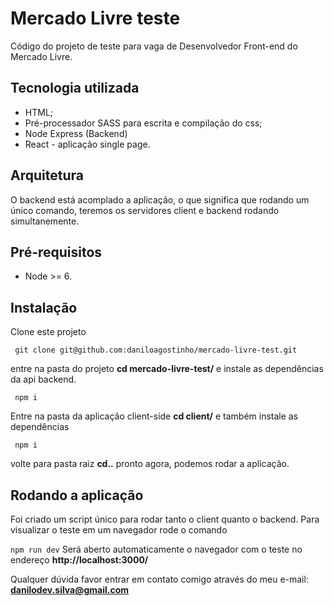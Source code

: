 # Mercado Livre teste

Código do projeto de teste para vaga de Desenvolvedor Front-end do Mercado Livre.

## Tecnologia utilizada

- HTML;
- Pré-processador SASS para escrita e compilação do css;
- Node Express (Backend)
- React - aplicação single page.

## Arquitetura
O backend está acomplado a aplicação, o que significa que rodando um único comando, teremos os servidores client e backend rodando simultanemente. 


## Pré-requisitos

- Node >= 6.

## Instalação 

Clone este projeto

`` 
git clone git@github.com:daniloagostinho/mercado-livre-test.git
``

entre na pasta do projeto
**cd mercado-livre-test/** e instale as dependências da api backend.

`` 
npm i
``

Entre na pasta da aplicação client-side **cd client/** e também instale as dependências

`` 
npm i
``

volte para pasta raiz **cd..** pronto agora, podemos rodar a aplicação.

## Rodando a aplicação

Foi criado um script único para rodar tanto o client quanto o backend. Para visualizar o teste em um navegador rode o comando 

``
npm run dev
``
Será aberto automaticamente o navegador com o teste no endereço **http://localhost:3000/**




Qualquer dúvida favor entrar em contato comigo através do meu e-mail: **danilodev.silva@gmail.com**
